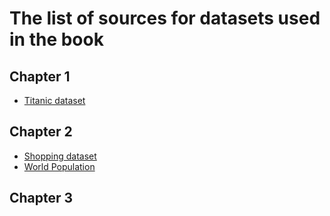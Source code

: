 # The list of sources for datasets used in the book
## Chapter 1
- [Titanic dataset](https://www.kaggle.com/datasets/yasserh/titanic-dataset/)


## Chapter 2 
- [Shopping dataset](https://www.kaggle.com/datasets/mehmettahiraslan/customer-shopping-dataset)
- [World Population](https://www.kaggle.com/datasets/rajkumarpandey02/2023-world-population-by-country?select=countries-table.json)

## Chapter 3